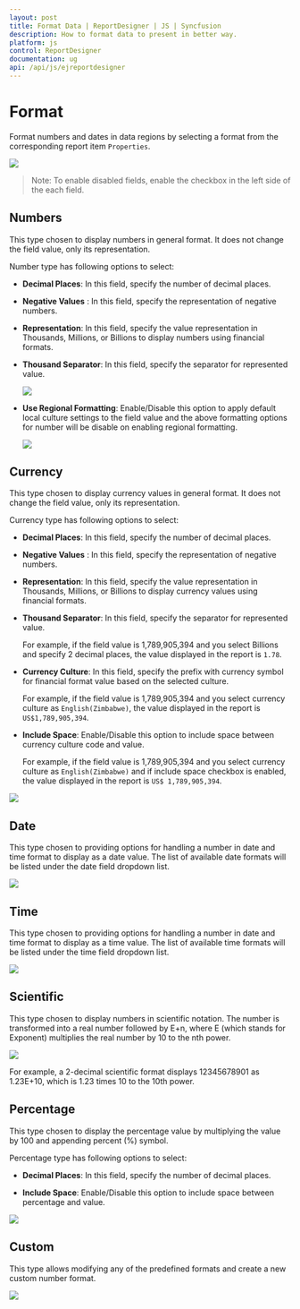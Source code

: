 ```yaml
---
layout: post
title: Format Data | ReportDesigner | JS | Syncfusion
description: How to format data to present in better way.
platform: js
control: ReportDesigner
documentation: ug
api: /api/js/ejreportdesigner
---
```


# Format 

Format numbers and dates in data regions by selecting a format from the corresponding report item `Properties`.

![](Format-Data-Images/FormatDialog.png)

> Note: To enable disabled fields, enable the checkbox in the left side of the each field.

## Numbers

This type chosen to display numbers in general format. It does not change the field value, only its representation.

Number type has following options to select:

 * **Decimal Places**: In this field, specify the number of decimal places.

 * **Negative Values** : In this field, specify the representation of negative numbers.

 * **Representation**: In this field, specify the value representation in Thousands, Millions, or Billions to display numbers using financial formats.

 * **Thousand Separator**: In this field, specify the separator for represented value.

   ![](Format-Data-Images/Numbers.png)

 * **Use Regional Formatting**: Enable/Disable this option to apply default local culture settings to the field value and the above formatting options for number will be disable on enabling regional formatting.

   ![](Format-Data-Images/Regional-Option.png)

## Currency

This type chosen to display currency values in general format. It does not change the field value, only its representation.

Currency type has following options to select:

 * **Decimal Places**: In this field, specify the number of decimal places.

 * **Negative Values** : In this field, specify the representation of negative numbers.

 * **Representation**: In this field, specify the value representation in Thousands, Millions, or Billions to display currency values using financial formats.

 * **Thousand Separator**: In this field, specify the separator for represented value.

   For example, if the field value is 1,789,905,394 and you select Billions and specify 2 decimal places, the value displayed in the report is `1.78`.

 * **Currency Culture**: In this field, specify the prefix with currency symbol for financial format value based on the selected culture.

   For example, if the field value is 1,789,905,394 and you select currency culture as `English(Zimbabwe)`, the value displayed in the report is `US$1,789,905,394`.

 * **Include Space**: Enable/Disable this option to include space between currency culture code and value.

   For example, if the field value is 1,789,905,394 and you select currency culture as `English(Zimbabwe)` and if include space checkbox is enabled, the value displayed in the report is `US$ 1,789,905,394`.

 ![](Format-Data-Images/Currency.png)

## Date

This type chosen to providing options for handling a number in date and time format to display as a date value. The list of available date formats will be listed under the date field dropdown list.

![](Format-Data-Images/Date.png)

## Time

This type chosen to providing options for handling a number in date and time format to display as a time value. The list of available time formats will be listed under the time field dropdown list.

![](Format-Data-Images/Time.png)

## Scientific

This type chosen to display numbers in scientific notation. The number is transformed into a real number followed by E+n, where E (which stands for Exponent) multiplies the real number by 10 to the nth power. 

![](Format-Data-Images/Scientific.png)

For example, a 2-decimal scientific format displays 12345678901 as 1.23E+10, which is 1.23 times 10 to the 10th power.

## Percentage

This type chosen to display the percentage value by multiplying the value by 100 and appending percent (%) symbol. 

Percentage type has following options to select:

 * **Decimal Places**: In this field, specify the number of decimal places.

 * **Include Space**: Enable/Disable this option to include space between percentage and value.

![](Format-Data-Images/Percentage.png)

## Custom

This type allows modifying any of the predefined formats and create a new custom number format.

![](Format-Data-Images/Custom.png)

